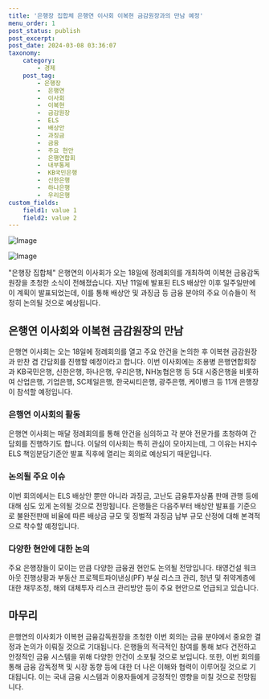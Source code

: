 ```yaml
---
title: '은행장 집합체 은행연 이사회 이복현 금감원장과의 만남 예정'
menu_order: 1
post_status: publish
post_excerpt: 
post_date: 2024-03-08 03:36:07
taxonomy:
    category:
        - 경제
    post_tag:
        - 은행장
        -  은행연
        -  이사회
        -  이복현
        -  금감원장
        -  ELS
        -  배상안
        -  과징금
        -  금융
        -  주요 현안
        -  은행연합회
        -  내부통제
        -  KB국민은행
        -  신한은행
        -  하나은행
        -  우리은행
custom_fields:
    field1: value 1
    field2: value 2
---
```


![Image](https://imgnews.pstatic.net/image/014/2024/03/07/0005152425_001_20240307105219131.jpg?type=w647)

![Image](https://imgnews.pstatic.net/image/014/2024/03/07/0005152425_002_20240307105219156.jpg?type=w647)

"은행장 집합체" 은행연의 이사회가 오는 18일에 정례회의를 개최하여 이복현 금융감독원장을 초청한 소식이 전해졌습니다. 지난 11일에 발표된 ELS 배상안 이후 일주일만에 이 계획이 발표되었는데, 이를 통해 배상안 및 과징금 등 금융 분야의 주요 이슈들이 적정히 논의될 것으로 예상됩니다.
## 은행연 이사회와 이복현 금감원장의 만남
은행연 이사회는 오는 18일에 정례회의를 열고 주요 안건을 논의한 후 이복현 금감원장과 만찬 겸 간담회를 진행할 예정이라고 합니다. 이번 이사회에는 조용병 은행연합회장과 KB국민은행, 신한은행, 하나은행, 우리은행, NH농협은행 등 5대 시중은행을 비롯하여 산업은행, 기업은행, SC제일은행, 한국씨티은행, 광주은행, 케이뱅크 등 11개 은행장이 참석할 예정입니다.
### 은행연 이사회의 활동
은행연 이사회는 매달 정례회의를 통해 안건을 심의하고 각 분야 전문가를 초청하여 간담회를 진행하기도 합니다. 이달의 이사회는 특히 관심이 모아지는데, 그 이유는 H지수 ELS 책임분담기준안 발표 직후에 열리는 회의로 예상되기 때문입니다.
### 논의될 주요 이슈
이번 회의에서는 ELS 배상안 뿐만 아니라 과징금, 고난도 금융투자상품 판매 관행 등에 대해 심도 있게 논의될 것으로 전망됩니다. 은행들은 다음주부터 배상안 발표를 기준으로 불완전판매 비율에 따른 배상금 규모 및 징벌적 과징금 납부 규모 산정에 대해 본격적으로 착수할 예정입니다.
### 다양한 현안에 대한 논의
주요 은행장들이 모이는 만큼 다양한 금융권 현안도 논의될 전망입니다. 태영건설 워크아웃 진행상황과 부동산 프로젝트파이낸싱(PF) 부실 리스크 관리, 청년 및 취약계층에 대한 채무조정, 해외 대체투자 리스크 관리방안 등이 주요 현안으로 언급되고 있습니다.
## 마무리
은행연의 이사회가 이복현 금융감독원장을 초청한 이번 회의는 금융 분야에서 중요한 결정과 논의가 이뤄질 것으로 기대됩니다. 은행들의 적극적인 참여를 통해 보다 건전하고 안정적인 금융 시스템을 위해 다양한 안건이 소포될 것으로 보입니다. 또한, 이번 회의를 통해 금융 감독정책 및 시장 동향 등에 대한 더 나은 이해와 협력이 이루어질 것으로 기대됩니다. 이는 국내 금융 시스템과 이용자들에게 긍정적인 영향을 미칠 것으로 전망됩니다.
